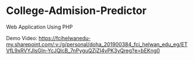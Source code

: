 # College-Admision-Predictor
Web Application Using PHP

Demo Video: https://fcihelwanedu-my.sharepoint.com/:v:/g/personal/doha_201900384_fci_helwan_edu_eg/ETVfL9xRVYJIsGIn-YcJQlcB_7nPyguQZjZI4vPK3yQreg?e=bEKng0
